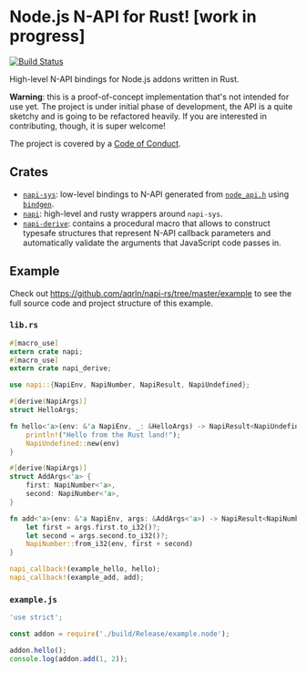 # Node.js N-API for Rust! [work in progress]

[![Build Status][travis-badge]][travis-url]

High-level N-API bindings for Node.js addons written in Rust.

**Warning**: this is a proof-of-concept implementation that's not intended
for use yet. The project is under initial phase of development, the API is a
quite sketchy and is going to be refactored heavily. If you are interested in
contributing, though, it is super welcome!

The project is covered by a [Code of Conduct][coc].

## Crates

* [`napi-sys`][napi-sys]: low-level bindings to N-API generated from
  [`node_api.h`](https://github.com/nodejs/node/blob/master/src/node_api.h)
  using [`bindgen`](https://github.com/rust-lang-nursery/rust-bindgen).
* [`napi`][napi]: high-level and rusty wrappers around `napi-sys`.
* [`napi-derive`][napi-derive]: contains a procedural macro that allows to
  construct typesafe structures that represent N-API callback parameters and
  automatically validate the arguments that JavaScript code passes in.

## Example

Check out <https://github.com/aqrln/napi-rs/tree/master/example> to see the
full source code and project structure of this example.

### `lib.rs`

```rust
#[macro_use]
extern crate napi;
#[macro_use]
extern crate napi_derive;

use napi::{NapiEnv, NapiNumber, NapiResult, NapiUndefined};

#[derive(NapiArgs)]
struct HelloArgs;

fn hello<'a>(env: &'a NapiEnv, _: &HelloArgs) -> NapiResult<NapiUndefined<'a>> {
    println!("Hello from the Rust land!");
    NapiUndefined::new(env)
}

#[derive(NapiArgs)]
struct AddArgs<'a> {
    first: NapiNumber<'a>,
    second: NapiNumber<'a>,
}

fn add<'a>(env: &'a NapiEnv, args: &AddArgs<'a>) -> NapiResult<NapiNumber<'a>> {
    let first = args.first.to_i32()?;
    let second = args.second.to_i32()?;
    NapiNumber::from_i32(env, first + second)
}

napi_callback!(example_hello, hello);
napi_callback!(example_add, add);
```

### `example.js`

```javascript
'use strict';

const addon = require('./build/Release/example.node');

addon.hello();
console.log(addon.add(1, 2));
```

[coc]: https://github.com/aqrln/napi-rs/blob/master/CODE_OF_CONDUCT.md
[napi]: https://crates.io/crates/napi
[napi-derive]: https://crates.io/crates/napi-derive
[napi-sys]: https://crates.io/crates/napi-sys
[travis-badge]: https://travis-ci.org/aqrln/napi-rs.svg?branch=master
[travis-url]: https://travis-ci.org/aqrln/napi-rs
